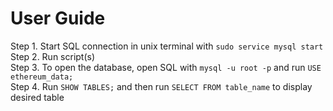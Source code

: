# User Guide
Step 1. Start SQL connection in unix terminal with `sudo service mysql start`\
Step 2. Run script(s)\
Step 3. To open the database, open SQL with `mysql -u root -p` and run `USE ethereum_data;`\
Step 4. Run `SHOW TABLES;` and then run `SELECT FROM table_name` to display desired table
